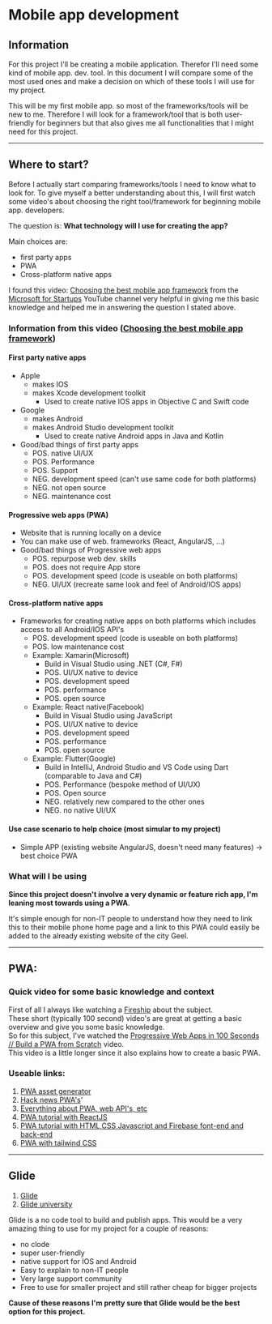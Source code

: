 # Mobile app development

## Information
For this project I'll be creating a mobile application. Therefor I'll need some kind of mobile app. dev. tool.
In this document I will compare some of the most used ones and make a decision on which of these tools I will use for my project.

This will be my first mobile app. so most of the frameworks/tools will be new to me.
Therefore I will look for a framework/tool that is both user-friendly for beginners but that also gives me all functionalities that I might need for this project.

---

## Where to start? 
Before I actually start comparing frameworks/tools I need to know what to look for.
To give myself a better understanding about this, I will first watch some video's about choosing the right tool/framework for beginning mobile app. developers.

The question is: **What technology will I use for creating the app?**

Main choices are:
* first party apps
* PWA
* Cross-platform native apps

I found this video: [Choosing the best mobile app framework](https://www.youtube.com/watch?v=4m7msadL5iA) from the [Microsoft for Startups](https://www.youtube.com/c/MicrosoftforStartups) YouTube channel very helpful in giving me this basic knowledge and helped me in answering the question I stated above. 

### Information from this video ([Choosing the best mobile app framework](https://www.youtube.com/watch?v=4m7msadL5iA))
#### First party native apps
* Apple 
  * makes IOS
  * makes Xcode development toolkit 
    * Used to create native IOS apps in Objective C and Swift code
* Google
  * makes Android
  * makes Android Studio development toolkit
    * Used to create native Android apps in Java and Kotlin
* Good/bad things of first party apps
  * POS. native UI/UX
  * POS. Performance
  * POS. Support
  * NEG. development speed (can't use same code for both platforms)
  * NEG. not open source
  * NEG. maintenance cost

#### Progressive web apps (PWA)
* Website that is running locally on a device
* You can make use of web. frameworks (React, AngularJS, ...)
* Good/bad things of Progressive web apps
  * POS. repurpose web dev. skills
  * POS. does not require App store 
  * POS. development speed (code is useable on both platforms)
  * NEG. UI/UX (recreate same look and feel of Android/IOS apps)

#### Cross-platform native apps
* Frameworks for creating native apps on both platforms which includes access to all Android/IOS API's
  * POS. development speed (code is useable on both platforms)
  * POS. low maintenance cost   
  * Example: Xamarin(Microsoft)
    * Build in Visual Studio using .NET (C#, F#)
    * POS. UI/UX native to device 
    * POS. development speed
    * POS. performance
    * POS. open source
  * Example: React native(Facebook)
    * Build in Visual Studio using JavaScript
    * POS. UI/UX native to device 
    * POS. development speed
    * POS. performance
    * POS. open source
  * Example: Flutter(Google)
    * Build in IntelliJ, Android Studio and VS Code using Dart (comparable to Java and C#)
    * POS. Performance (bespoke method of UI/UX)
    * POS. Open source
    * NEG. relatively new compared to the other ones
    * NEG. no native UI/UX

#### Use case scenario to help choice (most simular to my project)
* Simple APP (existing website AngularJS, doesn't need many features) -> best choice PWA 

### What will I be using
**Since this project doesn't involve a very dynamic or feature rich app, I'm leaning most towards using a PWA**.

It's simple enough for non-IT people to understand how they need to link this to their mobile phone home page and a link to this PWA could easily be added to the already existing website of the city Geel.

---

## PWA: 
### Quick video for some basic knowledge and context
First of all I always like watching a [Fireship](https://www.youtube.com/c/Fireship) about the subject. <br>
These short (typically 100 second) video's are great at getting a basic overview and give you some basic knowledge. <br>
So for this subject, I've watched the [Progressive Web Apps in 100 Seconds // Build a PWA from Scratch](https://www.youtube.com/watch?v=sFsRylCQblw) video. <br>
This video is a little longer since it also explains how to create a basic PWA.

### Useable links:
1. [PWA asset generator](https://github.com/elegantapp/pwa-asset-generator/releases)
2. [Hack news PWA's](https://hnpwa.com/)'
3. [Everything about PWA, web API's, etc](https://web.dev/)
4. [PWA tutorial with ReactJS](https://www.youtube.com/watch?v=bRoRikxgIew&list=PL8p2I9GklV46NFHdQMFBjXvxwVqtJpa2N)
5. [PWA tutorial with HTML,CSS,Javascript and Firebase font-end and back-end](https://www.youtube.com/watch?v=4XT23X0Fjfk&list=PL4cUxeGkcC9gTxqJBcDmoi5Q2pzDusSL7)
6. [PWA with tailwind CSS](https://www.youtube.com/watch?v=BKHHbQ-mVEM)

---

## Glide
1. [Glide](https://www.glideapps.com/)
2. [Glide university](https://www.glideapps.com/learn)

Glide is a no code tool to build and publish apps.
This would be a very amazing thing to use for my project for a couple of reasons: 
* no clode
* super user-friendly
* native support for IOS and Android
* Easy to explain to non-IT people
* Very large support community
* Free to use for smaller project and still rather cheap for bigger projects

**Cause of these reasons I'm pretty sure that Glide would be the best option for this project.**

